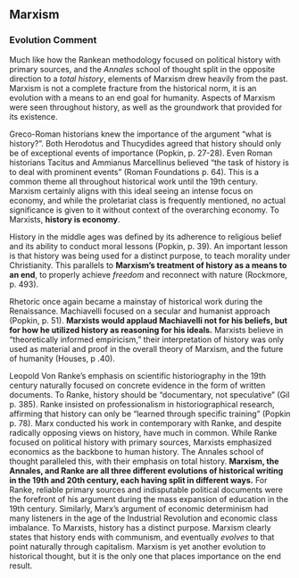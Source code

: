 ## Marxism

### Evolution Comment

Much like how the Rankean methodology focused on political history with primary sources, and the *Annales* school of thought split in the opposite direction to a *total history*, elements of Marxism drew heavily from the past. Marxism is not a complete fracture from the historical norm, it is an evolution with a means to an end goal for humanity. Aspects of Marxism were seen throughout history, as well as the groundwork that provided for its existence. 

Greco-Roman historians knew the importance of the argument “what is history?”. Both Herodotus and Thucydides agreed that history should only be of exceptional events of importance (Popkin, p. 27-28). Even Roman historians Tacitus and Ammianus Marcellinus believed “the task of history is to deal with prominent events” (Roman Foundations p. 64). This is a common theme all throughout historical work until the 19th century. Marxism certainly aligns with this ideal seeing an intense focus on economy, and while the proletariat class is frequently mentioned, no actual significance is given to it without context of the overarching economy. To Marxists, **history is economy**. 

History in the middle ages was defined by its adherence to religious belief and its ability to conduct moral lessons (Popkin, p. 39). An important lesson is that history was being used for a distinct purpose, to teach morality under Christianity. This parallels to **Marxism’s treatment of history as a means to an end**, to properly achieve *freedom* and reconnect with nature (Rockmore, p. 493).

Rhetoric once again became a mainstay of historical work during the Renaissance. Machiavelli focused on a secular and humanist approach (Popkin, p. 51). **Marxists would applaud Machiavelli not for his beliefs, but for how he utilized history as reasoning for his ideals.** Marxists believe in “theoretically informed empiricism,” their interpretation of history was only used as material and proof in the overall theory of Marxism, and the future of humanity (Houses, p .40). 

Leopold Von Ranke’s emphasis on scientific historiography in the 19th century naturally focused on concrete evidence in the form of written documents. To Ranke, history should be “documentary, not speculative” (Gil p. 385). Ranke insisted on professionalism in historiographical research, affirming that history can only be “learned through specific training” (Popkin p. 78). Marx conducted his work in contemporary with Ranke, and despite radically opposing views on history, have much in common. While Ranke focused on political history with primary sources, Marxists emphasized economics as the backbone to human history. The Annales school of thought paralleled this, with their emphasis on total history. **Marxism, the Annales, and Ranke are all three different evolutions of historical writing in the 19th and 20th century, each having split in different ways.** For Ranke, reliable primary sources and indisputable political documents were the forefront of his argument during the mass expansion of education in the 19th century. Similarly, Marx’s argument of economic determinism had many listeners in the age of the Industrial Revolution and economic class imbalance. To Marxists, history has a distinct purpose. Marxism clearly states that history ends with communism, and eventually *evolves* to that point naturally through capitalism. Marxism is yet another evolution to historical thought, but it is the only one that places importance on the end result. 
